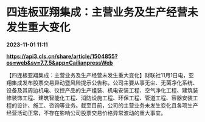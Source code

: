 # 四连板亚翔集成：主营业务及生产经营未发生重大变化

**2023-11-01 11:11**

**https://api3.cls.cn/share/article/1504855?os=web&sv=7.7.5&app=CailianpressWeb**

【四连板亚翔集成：主营业务及生产经营未发生重大变化】财联社11月1日电，亚翔集成发布股票交易异动暨风险提示公告称，公司主要从事无尘、无菌净化系统、设备及其周边机电、仪控产品的生产组装、机电安装工程、空气净化工程、建筑装修装饰工程、建筑智能化工程、消防设施工程、环保工程、管道工程、容器安装工程的设计、施工、咨询等业务。截至目前，公司的主营业务未发生变化且各项生产经营活动正常，不存在影响公司股票交易价格异常波动的重大事宜。
